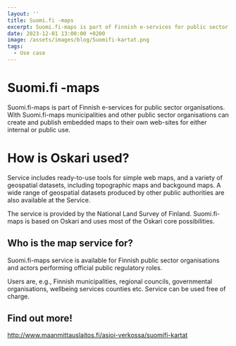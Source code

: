 ```yaml
---
layout: ''
title: Suomi.fi -maps
excerpt: Suomi.fi-maps is part of Finnish e-services for public sector organisations. With Suomi.fi-maps municipalities and other public sector organisations can create and publish embedded maps to their own web-sites for either internal or public use.
date: 2023-12-01 13:00:00 +0200
image: /assets/images/blog/Suomifi-kartat.png
tags:
  - Use case
---
```


# Suomi.fi -maps

Suomi.fi-maps is part of Finnish e-services for public sector organisations. With Suomi.fi-maps municipalities and other public sector organisations can create and publish embedded maps to their own web-sites for either internal or public use.

# How is Oskari used?

Service includes ready-to-use tools for simple web maps, and a variety of geospatial datasets, including topographic maps and backgound maps. A wide range of geospatial datasets produced by other public authorities are also available at the Service.

The service is provided by the National Land Survey of Finland. Suomi.fi-maps is based on Oskari and uses most of the Oskari core possibilities.

## Who is the map service for?

Suomi.fi-maps service is available for Finnish public sector organisations and actors performing official public regulatory roles.

Users are, e.g., Finnish municipalities, regional councils, governmental organisations, wellbeing services counties etc. Service can be used free of charge.

## Find out more!

<http://www.maanmittauslaitos.fi/asioi-verkossa/suomifi-kartat>
